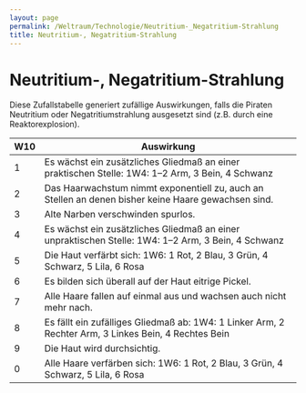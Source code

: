 ```yaml
---
layout: page
permalink: /Weltraum/Technologie/Neutritium-_Negatritium-Strahlung
title: Neutritium-, Negatritium-Strahlung
---
```


# Neutritium-, Negatritium-Strahlung

Diese Zufallstabelle generiert zufällige Auswirkungen, falls die Piraten Neutritium oder Negatritiumstrahlung ausgesetzt sind (z.B. durch eine Reaktorexplosion).

<table>
<thead>
<tr><th>W10</th><th>Auswirkung</th></tr>
</thead>
<tbody>
<tr><td>1</td><td>Es wächst ein zusätzliches Gliedmaß an einer praktischen Stelle: <span class="dice">1W4</span>: 1–2 Arm, 3 Bein, 4 Schwanz</td></tr>
<tr><td>2</td><td>Das Haarwachstum nimmt exponentiell zu, auch an Stellen an denen bisher keine Haare gewachsen sind.</td></tr>
<tr><td>3</td><td>Alte Narben verschwinden spurlos.</td></tr>
<tr><td>4</td><td>Es wächst ein zusätzliches Gliedmaß an einer unpraktischen Stelle: <span class="dice">1W4</span>: 1–2 Arm, 3 Bein, 4 Schwanz</td></tr>
<tr><td>5</td><td>Die Haut verfärbt sich: <span class="dice">1W6</span>: 1 Rot, 2 Blau, 3 Grün, 4 Schwarz, 5 Lila, 6 Rosa</td></tr>
<tr><td>6</td><td>Es bilden sich überall auf der Haut eitrige Pickel.</td></tr>
<tr><td>7</td><td>Alle Haare fallen auf einmal aus und wachsen auch nicht mehr nach.</td></tr>
<tr><td>8</td><td>Es fällt ein zufälliges Gliedmaß ab: <span class="dice">1W4</span>: 1 Linker Arm, 2 Rechter Arm, 3 Linkes Bein, 4 Rechtes Bein</td></tr>
<tr><td>9</td><td>Die Haut wird durchsichtig.</td></tr>
<tr><td>0</td><td>Alle Haare verfärben sich: <span class="dice">1W6</span>: 1 Rot, 2 Blau, 3 Grün, 4 Schwarz, 5 Lila, 6 Rosa</td></tr>
</tbody>
</table>
